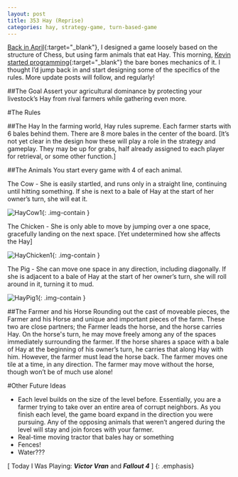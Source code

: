 ```yaml
---
layout: post
title: 353 Hay (Reprise)
categories: hay, strategy-game, turn-based-game
---
```

[Back in April](http://www.foster-douglas.com/games/114-hay/){:target="_blank"}, I designed a game loosely based on the structure of Chess, but using farm animals that eat Hay.  This morning, [Kevin started programming](http://sandcastle.co/hay/versions/v0.4/){:target="_blank"} the bare bones mechanics of it.  I thought I’d jump back in and start designing some of the specifics of the rules. More update posts will follow, and regularly!

##The Goal
Assert your agricultural dominance by protecting your livestock’s Hay from rival farmers while gathering even more.

#The Rules

##The Hay
In the farming world, Hay rules supreme. Each farmer starts with 6 bales behind them.  There are 8 more bales in the center of the board.  [It’s not yet clear in the design how these will play a role in the strategy and gameplay.  They may be up for grabs, half already assigned to each player for retrieval, or some other function.]

##The Animals
You start every game with 4 of each animal.

The Cow - She is easily startled, and runs only in a straight line, continuing until hitting something. If she is next to a bale of Hay at the start of her owner’s turn, she will eat it.

![HayCow1](/img/games/353_Hay_Reprise_Cow.png "HayCow1"){: .img-contain }

The Chicken - She is only able to move by jumping over a one space, gracefully landing on the next space. [Yet undetermined how she affects the Hay]

![HayChicken1](/img/games/353_Hay_Reprise_Chicken.png "HayChicken1"){: .img-contain }

The Pig - She can move one space in any direction, including diagonally. If she is adjacent to a bale of Hay at the start of her owner’s turn, she will roll around in it, turning it to mud.

![HayPig1](/img/games/353_Hay_Reprise_Pig.png "HayPig1"){: .img-contain }

##The Farmer and his Horse
Rounding out the cast of moveable pieces, the Farmer and his Horse and unique and important pieces of the farm.  These two are close partners; the Farmer leads the horse, and the horse carries Hay.  On the horse's turn, he may move freely among any of the spaces immediately surrounding the farmer.  If the horse shares a space with a bale of Hay at the beginning of his owner’s turn, he carries that along Hay with him.  However, the farmer must lead the horse back.  The farmer moves one tile at a time, in any direction.  The farmer may move without the horse, though won’t be of much use alone!

#Other Future Ideas
- Each level builds on the size of the level before.  Essentially, you are a farmer trying to take over an entire area of corrupt neighbors.  As you finish each level, the game board expand in the direction you were pursuing.  Any of the opposing animals that weren’t angered during the level will stay and join forces with your farmer.
- Real-time moving tractor that bales hay or something
- Fences!
- Water???

[ Today I Was Playing: ***Victor Vran*** and ***Fallout 4*** ]
{: .emphasis}